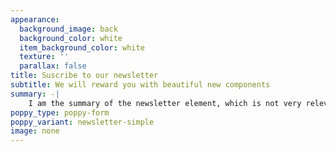 ```yaml
---
appearance:
  background_image: back
  background_color: white
  item_background_color: white
  texture: ''
  parallax: false
title: Suscribe to our newsletter
subtitle: We will reward you with beautiful new components
summary: -|
    I am the summary of the newsletter element, which is not very relevant
poppy_type: poppy-form
poppy_variant: newsletter-simple
image: none
---
```

